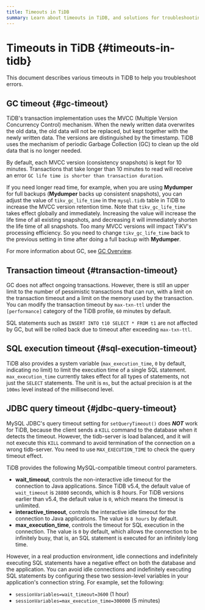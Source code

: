 ```yaml
---
title: Timeouts in TiDB
summary: Learn about timeouts in TiDB, and solutions for troubleshooting errors.
---
```


# Timeouts in TiDB {#timeouts-in-tidb}

This document describes various timeouts in TiDB to help you troubleshoot errors.

## GC timeout {#gc-timeout}

TiDB's transaction implementation uses the MVCC (Multiple Version Concurrency Control) mechanism. When the newly written data overwrites the old data, the old data will not be replaced, but kept together with the newly written data. The versions are distinguished by the timestamp. TiDB uses the mechanism of periodic Garbage Collection (GC) to clean up the old data that is no longer needed.

By default, each MVCC version (consistency snapshots) is kept for 10 minutes. Transactions that take longer than 10 minutes to read will receive an error `GC life time is shorter than transaction duration`.

If you need longer read time, for example, when you are using **Mydumper** for full backups (<strong>Mydumper</strong> backs up consistent snapshots), you can adjust the value of `tikv_gc_life_time` in the `mysql.tidb` table in TiDB to increase the MVCC version retention time. Note that `tikv_gc_life_time` takes effect globally and immediately. Increasing the value will increase the life time of all existing snapshots, and decreasing it will immediately shorten the life time of all snapshots. Too many MVCC versions will impact TiKV's processing efficiency. So you need to change `tikv_gc_life_time` back to the previous setting in time after doing a full backup with <strong>Mydumper</strong>.

For more information about GC, see [GC Overview](/garbage-collection-overview.md).

## Transaction timeout {#transaction-timeout}

GC does not affect ongoing transactions. However, there is still an upper limit to the number of pessimistic transactions that can run, with a limit on the transaction timeout and a limit on the memory used by the transaction. You can modify the transaction timeout by `max-txn-ttl` under the `[performance]` category of the TiDB profile, `60` minutes by default.

SQL statements such as `INSERT INTO t10 SELECT * FROM t1` are not affected by GC, but will be rolled back due to timeout after exceeding `max-txn-ttl`.

## SQL execution timeout {#sql-execution-timeout}

TiDB also provides a system variable (`max_execution_time`, `0` by default, indicating no limit) to limit the execution time of a single SQL statement. `max_execution_time` currently takes effect for all types of statements, not just the `SELECT` statements. The unit is `ms`, but the actual precision is at the `100ms` level instead of the millisecond level.

## JDBC query timeout {#jdbc-query-timeout}

MySQL JDBC's query timeout setting for `setQueryTimeout()` does ***NOT*** work for TiDB, because the client sends a `KILL` command to the database when it detects the timeout. However, the tidb-server is load balanced, and it will not execute this `KILL` command to avoid termination of the connection on a wrong tidb-server. You need to use `MAX_EXECUTION_TIME` to check the query timeout effect.

TiDB provides the following MySQL-compatible timeout control parameters.

-   **wait_timeout**, controls the non-interactive idle timeout for the connection to Java applications. Since TiDB v5.4, the default value of `wait_timeout` is `28800` seconds, which is 8 hours. For TiDB versions earlier than v5.4, the default value is `0`, which means the timeout is unlimited.
-   **interactive_timeout**, controls the interactive idle timeout for the connection to Java applications. The value is `8 hours` by default.
-   **max_execution_time**, controls the timeout for SQL execution in the connection. The value is `0` by default, which allows the connection to be infinitely busy, that is, an SQL statement is executed for an infinitely long time.

However, in a real production environment, idle connections and indefinitely executing SQL statements have a negative effect on both the database and the application. You can avoid idle connections and indefinitely executing SQL statements by configuring these two session-level variables in your application's connection string. For example, set the following:

-   `sessionVariables=wait_timeout=3600` (1 hour)
-   `sessionVariables=max_execution_time=300000` (5 minutes)

